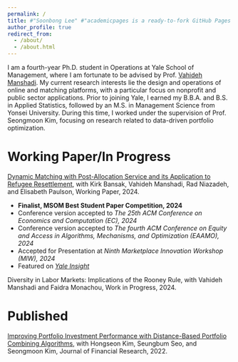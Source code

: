 ```yaml
---
permalink: /
title: #"Soonbong Lee" #"academicpages is a ready-to-fork GitHub Pages template for academic personal websites"
author_profile: true
redirect_from: 
  - /about/
  - /about.html
---
```


I am a fourth-year Ph.D. student in Operations at Yale School of Management, where I am fortunate to be advised by Prof. [Vahideh Manshadi](https://vahideh-manshadi.com/). My current research interests lie the design and operations of online and matching platforms, with a particular focus on nonprofit and public sector applications. Prior to joining Yale, I earned my B.B.A. and B.S. in Applied Statistics, followed by an M.S. in Management Science from Yonsei University. During this time, I worked under the supervision of Prof. Seongmoon Kim, focusing on research related to data-driven portfolio optimization.



Working Paper/In Progress
======
[Dynamic Matching with Post-Allocation Service and its Application to Refugee Resettlement](https://papers.ssrn.com/sol3/papers.cfm?abstract_id=4748762), with Kirk Bansak, Vahideh Manshadi, Rad Niazadeh, and Elisabeth Paulson, Working Paper, 2024.
- **Finalist, MSOM Best Student Paper Competition, 2024**
- Conference version accepted to *The 25th ACM Conference on Economics and Computation (EC), 2024*
- Conference version accepted to *The fourth ACM Conference on Equity and Access in Algorithms, Mechanisms, and Optimization (EAAMO), 2024* 
- Accepted for Presentation at *Ninth Marketplace Innovation Workshop (MIW), 2024*
- Featured on [*Yale Insight*](https://insights.som.yale.edu/insights/using-operations-research-to-improve-the-refugee-resettlement-process) 

Diversity in Labor Markets: Implications of the Rooney Rule, with Vahideh Manshadi and Faidra Monachou, Work in Progress, 2024.

Published
=====
[Improving Portfolio Investment Performance with Distance-Based Portfolio Combining Algorithms](https://onlinelibrary.wiley.com/doi/full/10.1111/jfir.12303), with Hongseon Kim, Seungbum Seo, and Seongmoon Kim, Journal of Financial Research, 2022.
